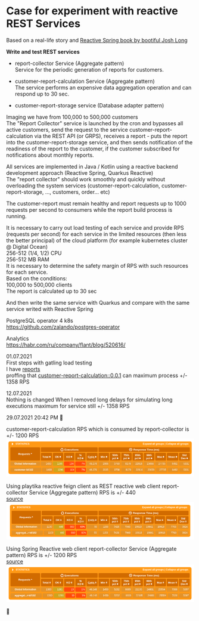 # Case for experiment with reactive REST Services

Based on a real-life story and [Reactive Spring book by bootiful Josh Long](https://leanpub.com/reactive-spring)      

**Write and test REST services**

- report-collector Service  (Aggregate pattern)   
Service for the periodic generation of reports for customers.

- customer-report-calculation Service (Aggregate pattern)    
The service performs an expensive data aggregation operation and can respond up to 30 sec. 

- customer-report-storage service (Database adapter pattern)   

Imaging we have from 100,000 to 500,000 customers   
The "Report Collector" service is launched by the cron and bypasses all active customers, send the request to the service customer-report-calculation via the REST API (or GRPS), receives a report - puts the report into the customer-report-storage service, and then sends notification of the readiness of the report to the customer, if the customer subscribed for notifications about monthly reports.

All services are implemented in Java / Kotlin using a reactive backend development approach (Reactive Spring, Quarkus Reactive)   
The "report collector" should work smoothly and quickly without overloading the system services (customer-report-calculation, customer-report-storage, ..., customers, order... etc) 

The customer-report must remain healthy and report requests up to 1000 requests per second to consumers while the report build process is running.

It is necessary to carry out load testing of each service and provide RPS (requests per second) for each service in the limited resources (then less the better principal) of the cloud platform (for example kubernetes cluster @ Digital Ocean)   
256-512 (1/4, 1/2) CPU   
256-512 MB RAM   
It is necessary to determine the safety margin of RPS with such resources for each service.   
Based on the conditions:   
100,000 to 500,000 clients   
The report is calculated up to 30 sec   

And then write the same service with Quarkus and compare with the same service writed with Reactive Spring   

PostgreSQL operator 4 k8s   
https://github.com/zalando/postgres-operator

Analytics   
https://habr.com/ru/company/flant/blog/520616/

01.07.2021   
First steps with gatling load testing   
I have [reports](https://github.com/max0l0gy/reactive-experiment-gatling/tree/0.0.1/reports/gatling/basicsimulation-20210701194948278)   
proffing that [customer-report-calculation::0.0.1](https://github.com/max0l0gy/customer-report-calculation/tree/0.0.1)
can maximum process +/- 1358 RPS

12.07.2021   
Nothing is changed When I removed long delays for simulating long executions 
maximum for service still +/- 1358 RPS  

29.07.2021 20:42 PM 🤔

customer-report-calculation RPS which is consumed by report-collector is +/- 1200 RPS
![customer-report-calculation RPS](screenshoots/calculation-2021-07-29%2020-47-49.png)


Using playtika reactive feign client as REST reactive web client
report-collector Service  (Aggregate pattern) RPS is +/- 440   
[source](https://github.com/max0l0gy/customer-report-collector/tree/feature/feign-client)    
![440 RPS with reactive feign client](screenshoots/aggregate-reactive-feign-client-2021-07-29%2020-38-41.png)

Using Spring Reactive web client
report-collector Service  (Aggregate pattern) RPS is +/- 1200 RPS    
[source](https://github.com/max0l0gy/customer-report-collector/tree/feature/web-client)    
![1200 RPS spring reactive web client](screenshoots/aggregate-reactive-web-client-2021-07-29%2020-53-32.png)

🤔



